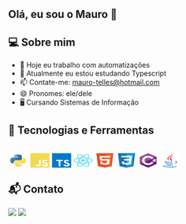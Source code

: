 ## Olá, eu sou o Mauro 👋

## 💻 Sobre mim

- 🔭 Hoje eu trabalho com automatizações
- 🌱 Atualmente eu estou estudando Typescript
- 📫 Contate-me: mauro-telles@hotmail.com
- 😄 Pronomes: ele/dele
- 🖥️ Cursando Sistemas de Informação



## 🚀 Tecnologias e Ferramentas

<div style="display: inline_block"><br>
  <img align="center" alt="Rafa-Python" height="30" width="40" src="https://raw.githubusercontent.com/devicons/devicon/master/icons/python/python-original.svg">
  <img align="center" alt="Rafa-Js" height="30" width="40" src="https://raw.githubusercontent.com/devicons/devicon/master/icons/javascript/javascript-plain.svg">
  <img align="center" alt="Rafa-Ts" height="30" width="40" src="https://raw.githubusercontent.com/devicons/devicon/master/icons/typescript/typescript-plain.svg">
  <img align="center" alt="Rafa-React" height="30" width="40" src="https://raw.githubusercontent.com/devicons/devicon/master/icons/react/react-original.svg">
  <img align="center" alt="Rafa-HTML" height="30" width="40" src="https://raw.githubusercontent.com/devicons/devicon/master/icons/html5/html5-original.svg">
  <img align="center" alt="Rafa-CSS" height="30" width="40" src="https://raw.githubusercontent.com/devicons/devicon/master/icons/css3/css3-original.svg">
  <img align="center" alt="Rafa-Csharp" height="30" width="40" src="https://raw.githubusercontent.com/devicons/devicon/master/icons/csharp/csharp-original.svg">
  <img align="center" alt="Rafa-Csharp" height="30" width="40" src="https://raw.githubusercontent.com/devicons/devicon/master/icons/java/java-original.svg">
</div>

## 📬 Contato

<div> 
  <p></p>
  <a href="https://www.linkedin.com/in/mauro-felippe/" target="_blank"><img src="https://img.shields.io/badge/-LinkedIn-%230077B5?style=for-the-badge&logo=linkedin&logoColor=white" target="_blank"></a> 
  <a href="mauro-telles@hotmail.com"><img src="https://img.shields.io/badge/-Gmail-%23333?style=for-the-badge&logo=gmail&logoColor=white"/></a>
</div>
